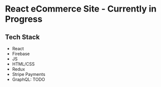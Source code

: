<h1>React eCommerce Site - Currently in Progress</h1>
<h2>Tech Stack</h2>
<ul>
  <li>React</li>
  <li>Firebase</li>
  <li>JS</li>
  <li>HTML/CSS</li>
  <li>Redux</li>
  <li>Stripe Payments</li>
  <li>GraphQL: TODO</li>
</ul>
